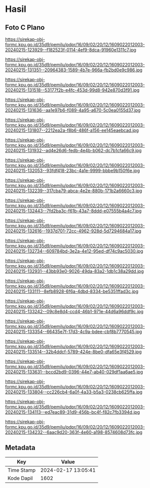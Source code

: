 # Hasil

## Foto C Plano

https://sirekap-obj-formc.kpu.go.id/35d9/pemilu/pdpr/16/09/02/20/12/1609022012003-20240215-123929--f182523f-0114-4ef9-8dca-91960e1311c7.jpg

https://sirekap-obj-formc.kpu.go.id/35d9/pemilu/pdpr/16/09/02/20/12/1609022012003-20240215-131351--20964383-1589-4b7e-966a-fb2bd0e9c986.jpg

https://sirekap-obj-formc.kpu.go.id/35d9/pemilu/pdpr/16/09/02/20/12/1609022012003-20240215-131518--53177f2b-e4fc-453d-99d8-942e870d3f91.jpg

https://sirekap-obj-formc.kpu.go.id/35d9/pemilu/pdpr/16/09/02/20/12/1609022012003-20240215-131636--aa1e97b6-f089-4a95-a670-5c0ea0155d37.jpg

https://sirekap-obj-formc.kpu.go.id/35d9/pemilu/pdpr/16/09/02/20/12/1609022012003-20240215-131807--2212ea2a-f8b6-486f-a156-ee145eaebcad.jpg

https://sirekap-obj-formc.kpu.go.id/35d9/pemilu/pdpr/16/09/02/20/12/1609022012003-20240215-131932--ad4e26d6-fedb-4e4b-b062-dc7b1cfa66c9.jpg

https://sirekap-obj-formc.kpu.go.id/35d9/pemilu/pdpr/16/09/02/20/12/1609022012003-20240215-132053--93fdf418-23bc-4a1e-9999-bbbe9b150f6e.jpg

https://sirekap-obj-formc.kpu.go.id/35d9/pemilu/pdpr/16/09/02/20/12/1609022012003-20240215-132239--317cba79-abca-4e2e-880b-171b2a6660c3.jpg

https://sirekap-obj-formc.kpu.go.id/35d9/pemilu/pdpr/16/09/02/20/12/1609022012003-20240215-132443--7fd2ba3c-f61b-43a7-8ddd-e07555b4a4c7.jpg

https://sirekap-obj-formc.kpu.go.id/35d9/pemilu/pdpr/16/09/02/20/12/1609022012003-20240215-132616--1937d701-72cc-4962-928d-5d7294684a17.jpg

https://sirekap-obj-formc.kpu.go.id/35d9/pemilu/pdpr/16/09/02/20/12/1609022012003-20240215-132734--609784bd-3e2a-4e12-95ed-df74c9ac5030.jpg

https://sirekap-obj-formc.kpu.go.id/35d9/pemilu/pdpr/16/09/02/20/12/1609022012003-20240215-132931--43bb93e0-9026-49da-83a2-1db1c38a29dd.jpg

https://sirekap-obj-formc.kpu.go.id/35d9/pemilu/pdpr/16/09/02/20/12/1609022012003-20240215-133111--8efb8928-6f6a-4dbd-8334-be5351ffad3c.jpg

https://sirekap-obj-formc.kpu.go.id/35d9/pemilu/pdpr/16/09/02/20/12/1609022012003-20240215-133242--09c8e8d4-ccd4-46b1-971e-44d6a96ddf9c.jpg

https://sirekap-obj-formc.kpu.go.id/35d9/pemilu/pdpr/16/09/02/20/12/1609022012003-20240215-133354--66435e7f-17d3-4c9a-bdee-cbf8b7770545.jpg

https://sirekap-obj-formc.kpu.go.id/35d9/pemilu/pdpr/16/09/02/20/12/1609022012003-20240215-133514--32b4ddcf-5789-424e-8be0-dfa65e3f4529.jpg

https://sirekap-obj-formc.kpu.go.id/35d9/pemilu/pdpr/16/09/02/20/12/1609022012003-20240215-133631--bccd2bd9-0396-44e7-ab40-029df1aa6ae5.jpg

https://sirekap-obj-formc.kpu.go.id/35d9/pemilu/pdpr/16/09/02/20/12/1609022012003-20240215-133804--cc226cb4-6a0f-4a33-b5a3-0238cb625ffa.jpg

https://sirekap-obj-formc.kpu.go.id/35d9/pemilu/pdpr/16/09/02/20/12/1609022012003-20240215-134113--ed7eac89-31d9-456b-bc4f-f82c7fb3394d.jpg

https://sirekap-obj-formc.kpu.go.id/35d9/pemilu/pdpr/16/09/02/20/12/1609022012003-20240215-134232--6aac9d20-363f-4e60-a198-8574608d73fc.jpg


## Metadata

| Key        | Value               |
| ---------- | ------------------- |
| Time Stamp | 2024-02-17 13:05:41 |
| Kode Dapil | 1602                |



